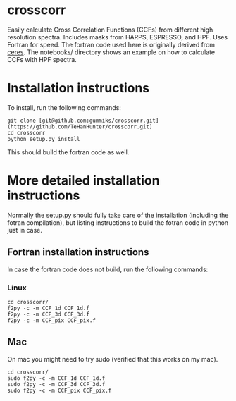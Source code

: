 # crosscorr
Easily calculate Cross Correlation Functions (CCFs) from different high resolution spectra. Includes masks from HARPS, ESPRESSO, and HPF. Uses Fortran for speed. The fortran code used here is originally derived from <a href='https://github.com/rabrahm/ceres'>ceres</a>. The notebooks/ directory shows an example on how to calculate CCFs with HPF spectra.

# Installation instructions
To install, run the following commands:
```
git clone [git@github.com:gummiks/crosscorr.git](https://github.com/TeHanHunter/crosscorr.git)
cd crosscorr
python setup.py install
```
This should build the fortran code as well.

# More detailed installation instructions
Normally the setup.py should fully take care of the installation (including the fotran compilation), but listing instructions to build the fotran code in python just in case.

## Fortran installation instructions

In case the fortran code does not build, run the following commands:

### Linux

```
cd crosscorr/
f2py -c -m CCF_1d CCF_1d.f
f2py -c -m CCF_3d CCF_3d.f
f2py -c -m CCF_pix CCF_pix.f
```

## Mac
On mac you might need to try sudo (verified that this works on my mac).

```
cd crosscorr/
sudo f2py -c -m CCF_1d CCF_1d.f
sudo f2py -c -m CCF_3d CCF_3d.f
sudo f2py -c -m CCF_pix CCF_pix.f
```
